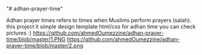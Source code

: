 "# adhan-prayer-time" 

Adhan prayer times refers to times when Muslims perform prayers (salah). this project it simple design template html/css for adhan time
you can check pictures :) 
https://github.com/ahmedOumezzine/adhan-prayer-time/blob/master/1.PNG
https://github.com/ahmedOumezzine/adhan-prayer-time/blob/master/2.png
